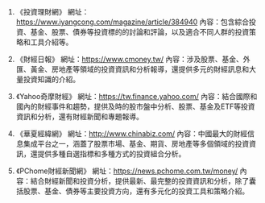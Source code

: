 

1. 《投資理財網》
網址：https://www.iyangcong.com/magazine/article/384940
內容：包含綜合投資、基金、股票、債券等投資標的的討論和評論，以及適合不同人群的投資策略和工具介紹等。

2. 《財經日報》
網址：https://www.cmoney.tw/
內容：涉及股票、基金、外匯、黃金、房地產等領域的投資資訊和分析報導，還提供多元的財經訊息和大量投資知識的介紹。

3. 《Yahoo奇摩財經》
網址：https://tw.finance.yahoo.com/
內容：結合國際和國內的財經事件和趨勢，提供及時的股市盤中分析、股票、基金及ETF等投資資訊和分析，還有財經新聞和專題報導。

4. 《華夏經緯網》
網址：http://www.chinabiz.com/
內容：中國最大的財經信息集成平台之一，涵蓋了股票市場、基金、期貨、房地產等多個領域的投資資訊，還提供多種自選指標和多種方式的投資組合分析。

5. 《PChome財經新聞網》
網址：https://news.pchome.com.tw/money/
內容：結合財經新聞和投資分析，提供最新、最完整的投資資訊和分析，除了囊括股票、基金、債券等主要投資方向，還有多元化的投資工具和策略介紹。